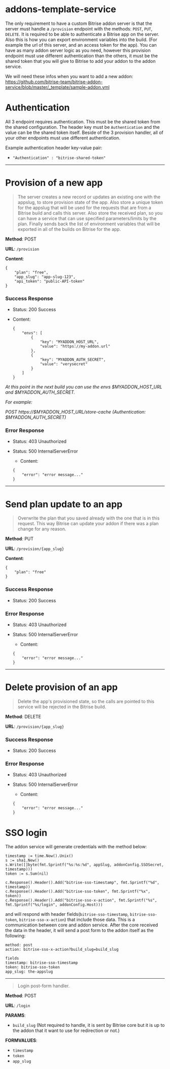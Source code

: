 # addons-template-service

The only requirement to have a custom Bitrise addon server is that the server must handle a `/provision` endpoint with the methods: `POST`, `PUT`, `DELETE`. It is required to be able to authenticate a Bitrise app on the server. Also this is how you can export environment variables into the build. (For example the url of this server, and an access token for the app). You can have as many addon server logic as you need, however this provision endpoint must use different authentication than the others, it must be the shared token that you will give to Bitrise to add your addon to the addon service.

We will need these infos when you want to add a new addon: https://github.com/bitrise-team/bitrise-addon-service/blob/master/_template/sample-addon.yml

# Authentication

All 3 endpoint requires authentication. This must be the shared token from the shared configuration. The header key must be `Authentication` and the value can be the shared token itself. Beside of the 3 provision handler, all of your other endpoints must use different authentication.

Example authentication header key-value pair:
 - `"Authentication" : "bitrise-shared-token"`

---

# Provision of a new app

> The server creates a new record or updates an existing one with the appslug, to store provision state of the app. Also store a unique token for the appslug that will be used for the requests that are from a Bitrise build and calls this server. Also store the received plan, so you can have a service that can use specified parameters/limits by the plan. Finally sends back the list of environment variables that will be exported in all of the builds on Bitrise for the app.

**Method**: POST

**URL**: `/provision`

**Content**:
```
{
    "plan": "free",
    "app_slug": "app-slug-123",
    "api_token": "public-API-token"
}
```

### Success Response

- Status: 200 Success

- Content:
    ```
    {
        "envs": [
            {
                "key": "MYADDON_HOST_URL",
                "value": "https://my-addon.url"
            },
            {
                "key": "MYADDON_AUTH_SECRET",
                "value": "verysecret"
            }
        ]
    }
    ```

*At this point in the next build you can use the envs $MYADDON_HOST_URL and $MYADDON_AUTH_SECRET.*

*For example:*

*POST https://$MYADDON_HOST_URL/store-cache (Authentication: $MYADDON_AUTH_SECRET)*

### Error Response

- Status: 403 Unauthorized

- Status: 500 InternalServerError

  - Content:
  ```
  {
      "error": "error message..."
  }
  ```

---

# Send plan update to an app

> Overwrite the plan that you saved already with the one that is in this request. This way Bitrise can update your addon if there was a plan change for any reason.

**Method**: PUT

**URL**: `/provision/{app_slug}`

**Content**:
```
{
    "plan": "free"
}
```

### Success Response

- Status: 200 Success

### Error Response

- Status: 403 Unauthorized

- Status: 500 InternalServerError

  - Content:
  ```
  {
      "error": "error message..."
  }
  ```

---

# Delete provision of an app

> Delete the app's provisioned state, so the calls are pointed to this service will be rejected in the Bitrise build.

**Method**: DELETE

**URL**: `/provision/{app_slug}`

### Success Response

- Status: 200 Success

### Error Response

- Status: 403 Unauthorized

- Status: 500 InternalServerError

  - Content:
  ```
  {
      "error": "error message..."
  }
  ```
  
# SSO login

The addon service will generate credentials with the method below:
```
timestamp := time.Now().Unix()
s := sha1.New()
s.Write([]byte(fmt.Sprintf("%s:%s:%d", appSlug, addonConfig.SSOSecret, timestamp)))
token := s.Sum(nil)

c.Response().Header().Add("bitrise-sso-timestamp", fmt.Sprintf("%d", timestamp))
c.Response().Header().Add("bitrise-sso-token", fmt.Sprintf("%x", token))
c.Response().Header().Add("bitrise-sso-x-action", fmt.Sprintf("%s", fmt.Sprintf("%s/login", addonConfig.Host)))
```

and will respond with header fields(`bitrise-sso-timestamp`, `bitrise-sso-token`, `bitrise-sso-x-action`) that include those data. This is a communication between core and addon service. After the core received the data in the header, it will send a post form to the addon itself as the following:

```
method: post
action: bitrise-sso-x-action?build_slug=build_slug

fields
timestamp: bitrise-sso-timestamp
token: bitrise-sso-token
app_slug: the-appslug
```

---

> Login post-form handler.

**Method**: POST

**URL**: `/login`

**PARAMS**:

- `build_slug` (Not required to handle, it is sent by Bitrise core but it is up to the addon that it want to use for redirection or not.)

**FORMVALUES**:

- `timestamp`
- `token`
- `app_slug`
